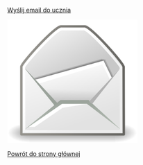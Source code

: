 <!DOCTYPE html>
<html lang="pl">
<head>
    <meta charset="UTF-8">
    <meta name="viewport" content="width=device-width, initial-scale=1.0">
    <title>Moja strona</title>
</head>
<body>
    <p><a href="mailto:kacper.wp1@wp.pl">Wyślij email do ucznia</a></p>
    <img src="/poczta.jpg" alt="poczta.jpg" width="300">
    <p><a href="https://kejpy.github.io/index.html/">Powrót do strony głównej</a></p>
</body>
</html>
